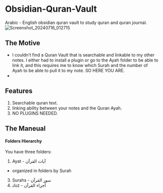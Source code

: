 # Obsidian-Quran-Vault
Arabic - English obsidian quran vault to study quran and quran journal.
![Screenshot_20240716_012715](https://github.com/user-attachments/assets/3a6e35b2-1d07-4f14-84e6-f466f4a1eb59)

## The Motive
+ I couldn't find a Quran Vault that is searchable and linkable to my other notes. I either had to install a plugin or go to the Ayah folder to be able to link it, and this requires me to know which Surah and the number of Ayah to be able to pull it to my note. SO HERE YOU ARE.
+ 
## Features
1. Searchable quran text.
2. linking ability between your notes and the Quran Ayah.
3. NO PLUGINS NEEDED.

## The Maneual
#### Folders Hierarchy
You have three folders:
1. Ayat - آيات القرآن
  + organized in folders by Surah
3. Surahs - سور القرآن
4. Juz - أجزاء القرآن
